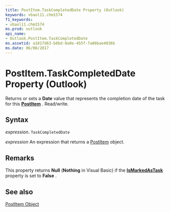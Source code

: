 ```yaml
---
title: PostItem.TaskCompletedDate Property (Outlook)
keywords: vbaol11.chm1574
f1_keywords:
- vbaol11.chm1574
ms.prod: outlook
api_name:
- Outlook.PostItem.TaskCompletedDate
ms.assetid: a1017d63-b8bd-0a0e-455f-7a86bae4036b
ms.date: 06/08/2017
---
```



# PostItem.TaskCompletedDate Property (Outlook)

Returns or sets a  **Date** value that represents the completion date of the task for this **[PostItem](Outlook.PostItem.md)** . Read/write.


## Syntax

 _expression_. `TaskCompletedDate`

 _expression_ An expression that returns a [PostItem](./Outlook.PostItem.md) object.


## Remarks

This property returns  **Null** (**Nothing** in Visual Basic) if the **[IsMarkedAsTask](Outlook.PostItem.IsMarkedAsTask.md)** property is set to **False** .


## See also


[PostItem Object](Outlook.PostItem.md)

